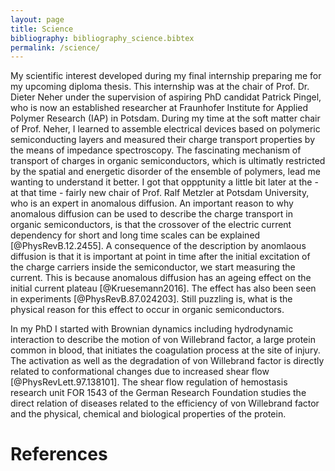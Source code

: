 ```yaml
---
layout: page
title: Science
bibliography: bibliography_science.bibtex
permalink: /science/
---
```


My scientific interest developed during my final internship preparing me for my upcoming diploma thesis. This internship was at the chair of Prof. Dr. Dieter Neher under the supervision of aspiring PhD candidat Patrick Pingel, who is now an established researcher at Fraunhofer Institute for Applied Polymer Research (IAP) in Potsdam. During my time at the soft matter chair of Prof. Neher, I learned to assemble electrical devices based on polymeric semiconducting layers and measured their charge transport properties by the means of impedance spectroscopy. The fascinating mechanism of transport of charges in organic semiconductors, which is ultimatly restricted by the spatial and energetic disorder of the ensemble of polymers, lead me wanting to understand it better. I got that oppptunity a little bit later at the - at that time - fairly new chair of Prof. Ralf Metzler at Potsdam University, who is an expert in anomalous diffusion. An important reason to why anomalous diffusion can be used to describe the charge transport in organic semiconductors, is that the crossover of the electric current dependency for short and long time scales can be explained [@PhysRevB.12.2455]. A consequence of the description by anomlaous diffusion is that it is important at point in time after the initial excitation of the charge carriers inside the semiconductor, we start measuring the current. This is because anomalous diffusion has an ageing effect on the initial current plateau [@Kruesemann2016]. The effect has also been seen in experiments [@PhysRevB.87.024203]. Still puzzling is, what is the physical reason for this effect to occur in organic semiconductors.

In my PhD I started with Brownian dynamics including hydrodynamic interaction to describe the motion of von Willebrand factor, a large protein common in blood, that initiates the coagulation process at the site of injury. The activation as well as the degradation of von Willebrand factor is directly related to conformational changes due to increased shear flow [@PhysRevLett.97.138101]. The shear flow regulation of hemostasis research unit FOR 1543 of the German Research Foundation studies the direct relation of diseases related to the efficiency of von Willebrand factor and the physical, chemical and biological properties of the protein.

# References

